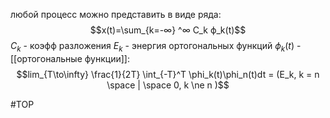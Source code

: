 любой процесс можно представить в виде ряда:
$$x(t)=\sum_{k=-∞} ^∞ C_k ϕ_k(t)$$
$C_k$ - коэфф разложения
$E_k$ - энергия ортогональных функций
$ϕ_k(t)$ - [[ортогональные функции]]:
$$lim_{T\to\infty} \frac{1}{2T} \int_{-T}^T \phi_k(t)\phi_n(t)dt = (E_k, k = n \space | \space 0, k \ne n )$$

#ТОР 